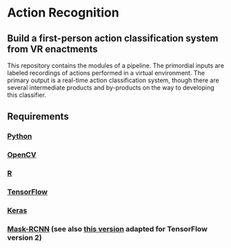 # Action Recognition

## Build a first-person action classification system from VR enactments

This repository contains the modules of a pipeline. The primordial inputs are labeled recordings of actions performed in a virtual environment. The primary output is a real-time action classification system, though there are several intermediate products and by-products on the way to developing this classifier.

## Requirements

### [Python](https://www.python.org/)
### [OpenCV](https://opencv.org/)
### [R](https://www.r-project.org/)
### [TensorFlow](https://www.tensorflow.org/)
### [Keras](https://keras.io/)
### [Mask-RCNN](https://github.com/matterport/Mask_RCNN) (see also [this version](https://github.com/leekunhee/Mask_RCNN) adapted for TensorFlow version 2)
